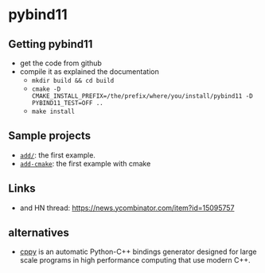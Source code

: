 # pybind11

## Getting pybind11

- get the code from github
- compile it as explained the documentation
  - `mkdir build && cd build`
  - `cmake -D CMAKE_INSTALL_PREFIX=/the/prefix/where/you/install/pybind11 -D PYBIND11_TEST=OFF ..`
  - `make install`

## Sample projects

- [`add/`](add/): the first example.
- [`add-cmake`](add-cmake/): the first example with cmake

## Links

- and HN thread: <https://news.ycombinator.com/item?id=15095757>

## alternatives

- [cppy](https://pypi.python.org/pypi/cppyy) is an automatic Python-C++ bindings generator designed for large scale programs in high performance computing that use modern C++.
